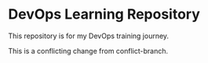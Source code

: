 # DevOps Learning Repository  
This repository is for my DevOps training journey.

This is a conflicting change from conflict-branch.